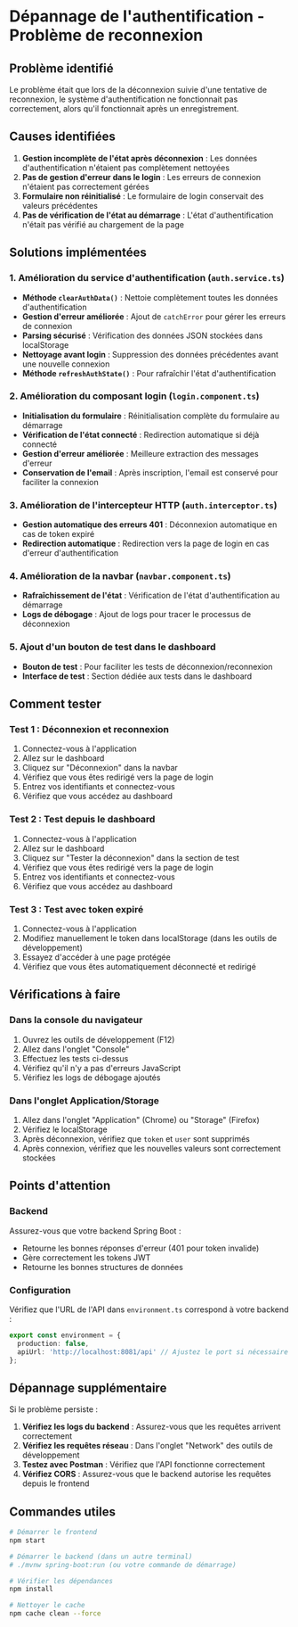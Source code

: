 # Dépannage de l'authentification - Problème de reconnexion

## Problème identifié

Le problème était que lors de la déconnexion suivie d'une tentative de reconnexion, le système d'authentification ne fonctionnait pas correctement, alors qu'il fonctionnait après un enregistrement.

## Causes identifiées

1. **Gestion incomplète de l'état après déconnexion** : Les données d'authentification n'étaient pas complètement nettoyées
2. **Pas de gestion d'erreur dans le login** : Les erreurs de connexion n'étaient pas correctement gérées
3. **Formulaire non réinitialisé** : Le formulaire de login conservait des valeurs précédentes
4. **Pas de vérification de l'état au démarrage** : L'état d'authentification n'était pas vérifié au chargement de la page

## Solutions implémentées

### 1. Amélioration du service d'authentification (`auth.service.ts`)

- **Méthode `clearAuthData()`** : Nettoie complètement toutes les données d'authentification
- **Gestion d'erreur améliorée** : Ajout de `catchError` pour gérer les erreurs de connexion
- **Parsing sécurisé** : Vérification des données JSON stockées dans localStorage
- **Nettoyage avant login** : Suppression des données précédentes avant une nouvelle connexion
- **Méthode `refreshAuthState()`** : Pour rafraîchir l'état d'authentification

### 2. Amélioration du composant login (`login.component.ts`)

- **Initialisation du formulaire** : Réinitialisation complète du formulaire au démarrage
- **Vérification de l'état connecté** : Redirection automatique si déjà connecté
- **Gestion d'erreur améliorée** : Meilleure extraction des messages d'erreur
- **Conservation de l'email** : Après inscription, l'email est conservé pour faciliter la connexion

### 3. Amélioration de l'intercepteur HTTP (`auth.interceptor.ts`)

- **Gestion automatique des erreurs 401** : Déconnexion automatique en cas de token expiré
- **Redirection automatique** : Redirection vers la page de login en cas d'erreur d'authentification

### 4. Amélioration de la navbar (`navbar.component.ts`)

- **Rafraîchissement de l'état** : Vérification de l'état d'authentification au démarrage
- **Logs de débogage** : Ajout de logs pour tracer le processus de déconnexion

### 5. Ajout d'un bouton de test dans le dashboard

- **Bouton de test** : Pour faciliter les tests de déconnexion/reconnexion
- **Interface de test** : Section dédiée aux tests dans le dashboard

## Comment tester

### Test 1 : Déconnexion et reconnexion

1. Connectez-vous à l'application
2. Allez sur le dashboard
3. Cliquez sur "Déconnexion" dans la navbar
4. Vérifiez que vous êtes redirigé vers la page de login
5. Entrez vos identifiants et connectez-vous
6. Vérifiez que vous accédez au dashboard

### Test 2 : Test depuis le dashboard

1. Connectez-vous à l'application
2. Allez sur le dashboard
3. Cliquez sur "Tester la déconnexion" dans la section de test
4. Vérifiez que vous êtes redirigé vers la page de login
5. Entrez vos identifiants et connectez-vous
6. Vérifiez que vous accédez au dashboard

### Test 3 : Test avec token expiré

1. Connectez-vous à l'application
2. Modifiez manuellement le token dans localStorage (dans les outils de développement)
3. Essayez d'accéder à une page protégée
4. Vérifiez que vous êtes automatiquement déconnecté et redirigé

## Vérifications à faire

### Dans la console du navigateur

1. Ouvrez les outils de développement (F12)
2. Allez dans l'onglet "Console"
3. Effectuez les tests ci-dessus
4. Vérifiez qu'il n'y a pas d'erreurs JavaScript
5. Vérifiez les logs de débogage ajoutés

### Dans l'onglet Application/Storage

1. Allez dans l'onglet "Application" (Chrome) ou "Storage" (Firefox)
2. Vérifiez le localStorage
3. Après déconnexion, vérifiez que `token` et `user` sont supprimés
4. Après connexion, vérifiez que les nouvelles valeurs sont correctement stockées

## Points d'attention

### Backend

Assurez-vous que votre backend Spring Boot :
- Retourne les bonnes réponses d'erreur (401 pour token invalide)
- Gère correctement les tokens JWT
- Retourne les bonnes structures de données

### Configuration

Vérifiez que l'URL de l'API dans `environment.ts` correspond à votre backend :
```typescript
export const environment = {
  production: false,
  apiUrl: 'http://localhost:8081/api' // Ajustez le port si nécessaire
};
```

## Dépannage supplémentaire

Si le problème persiste :

1. **Vérifiez les logs du backend** : Assurez-vous que les requêtes arrivent correctement
2. **Vérifiez les requêtes réseau** : Dans l'onglet "Network" des outils de développement
3. **Testez avec Postman** : Vérifiez que l'API fonctionne correctement
4. **Vérifiez CORS** : Assurez-vous que le backend autorise les requêtes depuis le frontend

## Commandes utiles

```bash
# Démarrer le frontend
npm start

# Démarrer le backend (dans un autre terminal)
# ./mvnw spring-boot:run (ou votre commande de démarrage)

# Vérifier les dépendances
npm install

# Nettoyer le cache
npm cache clean --force
``` 